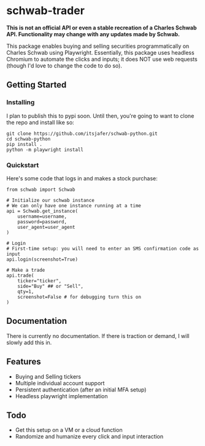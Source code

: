 # schwab-trader

**This is not an official API or even a stable recreation of a Charles Schwab API. Functionality may change with any updates made by Schwab.**

This package enables buying and selling securities programmatically on Charles Schwab using Playwright. Essentially, this package uses headless Chromium to automate the clicks and inputs; it does NOT use web requests (though I'd love to change the code to do so).

## Getting Started

### Installing

I plan to publish this to pypi soon. Until then, you're going to want to clone the repo and install like so:

```
git clone https://github.com/itsjafer/schwab-python.git
cd schwab-python
pip install .
python -m playwright install
```

### Quickstart

Here's some code that logs in and makes a stock purchase:
```
from schwab import Schwab

# Initialize our schwab instance
# We can only have one instance running at a time
api = Schwab.get_instance(
    username=username,
    password=password,
    user_agent=user_agent
)

# Login
# First-time setup: you will need to enter an SMS confirmation code as input
api.login(screenshot=True)

# Make a trade
api.trade(
    ticker="ticker", 
    side="Buy" ## or "Sell", 
    qty=1,
    screenshot=False # for debugging turn this on
)
```

## Documentation

There is currently no documentation. If there is traction or demand, I will slowly add this in.

## Features

* Buying and Selling tickers
* Multiple individual account support
* Persistent authentication (after an initial MFA setup)
* Headless playwright implementation

## Todo

* Get this setup on a VM or a cloud function
* Randomize and humanize every click and input interaction

